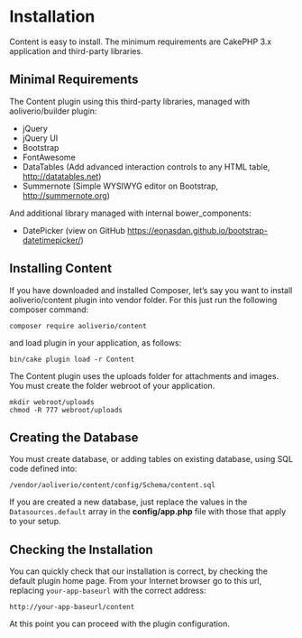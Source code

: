 # Installation

Content is easy to install. The minimum requirements are CakePHP 3.x application and third-party libraries.

## Minimal Requirements

The Content plugin using this third-party libraries, managed with aoliverio/builder plugin:

- jQuery
- jQuery UI
- Bootstrap
- FontAwesome
- DataTables (Add advanced interaction controls to any HTML table, http://datatables.net)
- Summernote (Simple WYSIWYG editor on Bootstrap, http://summernote.org)

And additional library managed with internal bower_components:

- DatePicker (view on GitHub https://eonasdan.github.io/bootstrap-datetimepicker/)

## Installing Content

If you have downloaded and installed Composer, let’s say you want to install aoliverio/content 
plugin into vendor folder. For this just run the following composer command:

```
composer require aoliverio/content
```

and load plugin in your application, as follows:

```
bin/cake plugin load -r Content
```

The Content plugin uses the uploads folder for attachments and images. 
You must create the folder webroot of your application.

```
mkdir webroot/uploads
chmod -R 777 webroot/uploads
``` 

## Creating the Database 

You must create database, or adding tables on existing database, using SQL code defined into: 

```
/vendor/aoliverio/content/config/Schema/content.sql
```

If you are created a new database, just replace the values in the `Datasources.default` array in the 
**config/app.php** file with those that apply to your setup. 

## Checking the Installation

You can quickly check that our installation is correct, by checking the default plugin home page. 
From your Internet browser go to this url, replacing `your-app-baseurl` with the correct address:

```
http://your-app-baseurl/content
```

At this point you can proceed with the plugin configuration.
